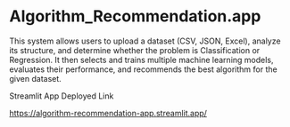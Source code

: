 # Algorithm_Recommendation.app
This system allows users to upload a dataset (CSV, JSON, Excel), analyze its structure, and determine whether the problem is Classification or Regression. It then selects and trains multiple machine learning models, evaluates their performance, and recommends the best algorithm for the given dataset. 

Streamlit App Deployed Link

https://algorithm-recommendation-app.streamlit.app/
